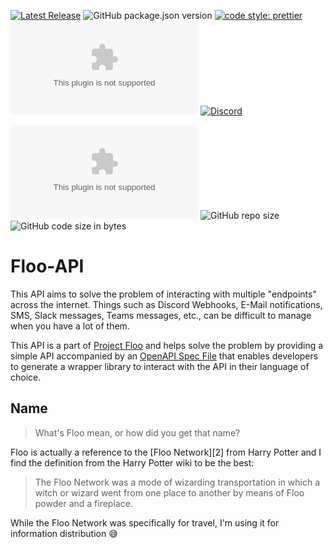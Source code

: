 [![Latest Release](https://flat.badgen.net/github/release/4lch4/Floo-API)](https://github.com/4lch4/Floo-API/releases/latest) ![GitHub package.json version](https://img.shields.io/github/package-json/v/4lch4/Floo-API) [![code style: prettier](https://img.shields.io/badge/code_style-prettier-ff69b4.svg?style=flat-square)](https://github.com/prettier/prettier) [![License](https://img.shields.io/github/license/4lch4/4lch4.com?style=flat-square)](https://opensource.org/licenses/MIT)
[![Discord](https://img.shields.io/discord/325504841541746688?color=7289DA&style=flat-square)](https://discord.gg/W72x4Ks)

![Lines of code](https://img.shields.io/tokei/lines/github/4lch4/4lch4.com?style=flat-square) ![GitHub repo size](https://img.shields.io/github/repo-size/4lch4/Digital-Garden) ![GitHub code size in bytes](https://img.shields.io/github/languages/code-size/4lch4/Digital-Garden)

# Floo-API

This API aims to solve the problem of interacting with multiple "endpoints" across the internet. Things such as Discord Webhooks, E-Mail notifications, SMS, Slack messages, Teams messages, etc., can be difficult to manage when you have a lot of them.

This API is a part of [Project Floo][1] and helps solve the problem by providing a simple API accompanied by an [OpenAPI Spec File][0] that enables developers to generate a wrapper library to interact with the API in their language of choice.

## Name

> What's Floo mean, or how did you get that name?

Floo is actually a reference to the [Floo Network][2] from Harry Potter and I find the definition from the Harry Potter wiki to be the best:

> The Floo Network was a mode of wizarding transportation in which a witch or wizard went from one place to another by means of Floo powder and a fireplace.

While the Floo Network was specifically for travel, I'm using it for information distribution 😅

[0]: https://github.com/OAI/OpenAPI-Specification
[1]: https://github.com/4lch4/Floo
